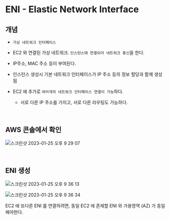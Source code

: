 # ENI - Elastic Network Interface 

## 개념

- `가상 네트워크 인터페이스`

- EC2 와 연결된 가상 네트워크. `인스턴스에 연결되어 네트워크 통신`을 한다. 

- IP주소, MAC 주소 등이 부여된다. 

- 인스턴스 생성시 기본 네트워크 인터페이스가 IP 주소 등의 정보 할당과 함께 생성됨

- EC2 에 추가로 `여러개의 네트워크 인터페이스 연결이 가능`하다. 
    - 서로 다른 IP 주소를 가지고, 서로 다른 라우팅도 가능하다.

<br>

## AWS 콘솔에서 확인

![스크린샷 2023-01-25 오후 9 29 07](https://user-images.githubusercontent.com/74750901/214565372-2498ad99-0f51-4240-9ed2-da79078895cc.png)

<br>

## ENI 생성

![스크린샷 2023-01-25 오후 9 36 13](https://user-images.githubusercontent.com/74750901/214565438-0a4dd904-ed5c-4a10-8fc9-2d67e81fcdc0.png)

![스크린샷 2023-01-25 오후 9 36 34](https://user-images.githubusercontent.com/74750901/214565452-213e6ad4-280c-4a1f-b498-310e4da5c4a0.png)


EC2 에 또다른 ENI 를 연결하려면, 동일 EC2 에 존재할 ENI 와 가용영역 (AZ) 가 동일해야한다. 
